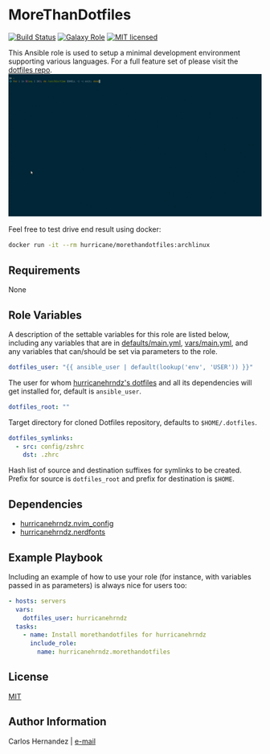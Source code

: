 # MoreThanDotfiles

[![Build Status][action-badge]][action-link]
[![Galaxy Role][role-badge]][galaxy-link]
[![MIT licensed][mit-badge]][mit-link]

This Ansible role is used to setup a minimal development environment supporting
various languages. For a full feature set of please visit the [dotfiles
repo][dotfiles-repo].
![MoreThanDotfiles][demo]

Feel free to test drive end result using docker:

```sh
docker run -it --rm hurricane/morethandotfiles:archlinux
```

## Requirements

None

## Role Variables

A description of the settable variables for this role are listed below,
including any variables that are in [defaults/main.yml](defaults/main.yml),
[vars/main.yml](vars/main.yml), and any variables that can/should be set via
parameters to the role.

```yaml
dotfiles_user: "{{ ansible_user | default(lookup('env', 'USER')) }}"
```

The user for whom [hurricanehrndz's dotfiles][dotfiles-repo] and all its
dependencies will get installed for, default is `ansible_user`.

```yaml
dotfiles_root: ""
```

Target directory for cloned Dotfiles repository, defaults to `$HOME/.dotfiles`.

```yaml
dotfiles_symlinks:
  - src: config/zshrc
    dst: .zhrc
```

Hash list of source and destination suffixes for symlinks to be created. Prefix
for source is `dotfiles_root` and prefix for destination is `$HOME`.

## Dependencies

- [hurricanehrndz.nvim_config][nvim_config-link]
- [hurricanehrndz.nerdfonts][nerdfonts-link]

## Example Playbook

Including an example of how to use your role (for instance, with variables
passed in as parameters) is always nice for users too:

```yaml
- hosts: servers
  vars:
    dotfiles_user: hurricanehrndz
  tasks:
    - name: Install morethandotfiles for hurricanehrndz
      include_role:
        name: hurricanehrndz.morethandotfiles
```

## License

[MIT][mit-link]

## Author Information

Carlos Hernandez | [e-mail](mailto:hurricanehrndz@techbyte.ca)

[role-badge]: https://img.shields.io/ansible/role/d/45889?style=for-the-badge
[galaxy-link]: https://galaxy.ansible.com/hurricanehrndz/morethandotfiles/
[mit-badge]: https://img.shields.io/badge/license-MIT-blue.svg?style=for-the-badge
[mit-link]: https://raw.githubusercontent.com/hurricanehrndz/ansible-morethandotfiles/master/LICENSE
[dotfiles-repo]: https://github.com/hurricanehrndz/dotfiles
[nvim_config-link]: https://galaxy.ansible.com/hurricanehrndz/nvim_config
[nerdfonts-link]: https://galaxy.ansible.com/hurricanehrndz/nerdfonts
[action-badge]: https://img.shields.io/github/workflow/status/hurricanehrndz/ansible-morethandotfiles/CI?style=for-the-badge
[action-link]: https://github.com/hurricanehrndz/ansible-morethandotfiles/actions?query=workflow%3ACI
[demo]: ./images/morethandotfiles.gif
